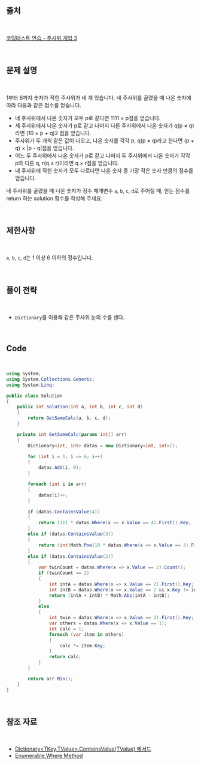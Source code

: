 ## 출처

<br>

[코딩테스트 연습 - 주사위 게임 3](https://school.programmers.co.kr/learn/courses/30/lessons/181916)

<br>

## 문제 설명

<br>

1부터 6까지 숫자가 적힌 주사위가 네 개 있습니다. 네 주사위를 굴렸을 때 나온 숫자에 따라 다음과 같은 점수를 얻습니다.

- 네 주사위에서 나온 숫자가 모두 p로 같다면 1111 × p점을 얻습니다.
- 세 주사위에서 나온 숫자가 p로 같고 나머지 다른 주사위에서 나온 숫자가 q(p ≠ q)라면 (10 × p + q)2 점을 얻습니다.
- 주사위가 두 개씩 같은 값이 나오고, 나온 숫자를 각각 p, q(p ≠ q)라고 한다면 (p + q) × |p - q|점을 얻습니다.
- 어느 두 주사위에서 나온 숫자가 p로 같고 나머지 두 주사위에서 나온 숫자가 각각 p와 다른 q, r(q ≠ r)이라면 q × r점을 얻습니다.
- 네 주사위에 적힌 숫자가 모두 다르다면 나온 숫자 중 가장 작은 숫자 만큼의 점수를 얻습니다.

네 주사위를 굴렸을 때 나온 숫자가 정수 매개변수 `a`, `b`, `c`, `d`로 주어질 때, 얻는 점수를 return 하는 solution 함수를 작성해 주세요.

<br>

## 제한사항

<br>

`a`, `b`, `c`, `d`는 1 이상 6 이하의 정수입니다.

<br>

## 풀이 전략

<br>

- `Dictionary`를 이용해 같은 주사위 눈의 수를 센다.

<br>

## Code

<br>

```cs
using System;
using System.Collections.Generic;
using System.Linq;

public class Solution
{
    public int solution(int a, int b, int c, int d)
    {
        return GetSameCalc(a, b, c, d);
    }

    private int GetSameCalc(params int[] arr)
    {
        Dictionary<int, int> datas = new Dictionary<int, int>();

        for (int i = 1; i <= 6; i++)
        {
            datas.Add(i, 0);
        }

        foreach (int i in arr)
        {
            datas[i]++;
        }

        if (datas.ContainsValue(4))
        {
            return 1111 * datas.Where(x => x.Value == 4).First().Key;
        }
        else if (datas.ContainsValue(3))
        {
            return (int)Math.Pow(10 * datas.Where(x => x.Value == 3).First().Key + datas.Where(x => x.Value == 1).First().Key, 2);
        }
        else if (datas.ContainsValue(2))
        {
            var twinCount = datas.Where(x => x.Value == 2).Count();
            if (twinCount == 2)
            {
                int intA = datas.Where(x => x.Value == 2).First().Key;
                int intB = datas.Where(x => x.Value == 2 && x.Key != intA).First().Key;
                return (intA + intB) * Math.Abs(intA - intB);
            }
            else
            {
                int twin = datas.Where(x => x.Value == 2).First().Key;
                var others = datas.Where(x => x.Value == 1);
                int calc = 1;
                foreach (var item in others)
                {
                    calc *= item.Key;
                }
                return calc;
            }
        }

        return arr.Min();
    }
}
```

<br>

## 참조 자료

<br>

- [Dictionary<TKey,TValue>.ContainsValue(TValue) 메서드](https://learn.microsoft.com/ko-kr/dotnet/api/system.collections.generic.dictionary-2.containsvalue?view=net-8.0)
- [Enumerable.Where Method](https://learn.microsoft.com/en-us/dotnet/api/system.linq.enumerable.where?view=net-8.0)